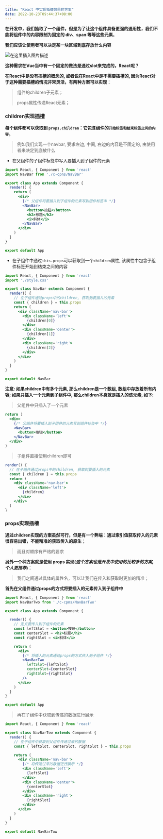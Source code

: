 ```yaml
---
title: "React 中实现插槽效果的方案"
date: 2022-10-23T09:44:37+08:00
---
```


**在开发中，我们抽取了一个组件，但是为了让这个组件具备更强的通用性，我们不能将组件中的内容限制为固定的 div、span 等等这些元素**。

**我们应该让使用者可以决定某一块区域到底存放什么内容**

![在这里插入图片描述](https://img-blog.csdnimg.cn/fe54caffdffb4498bbac31786a97f998.png#pic_center)

**这种需求在Vue当中有一个固定的做法是通过slot来完成的，React呢？**

**在React中是没有插槽的概念的, 或者说在React中是不需要插槽的, 因为React对于这种需要插槽的情况非常灵活，有两种方案可以实现**：

> 组件的children子元素；
> 
> props属性传递React元素；

### children实现[插槽](https://so.csdn.net/so/search?q=%E6%8F%92%E6%A7%BD&spm=1001.2101.3001.7020)

**每个组件都可以获取到 `props.children`：它包含组件的`开始标签和结束标签之间的内容`**。

> 例如我们实现一个navbar, 要求左边, 中间, 右边的内容是不固定的, 由使用者来决定到底放什么

- 在父组件的子组件标签中写入要插入到子组件的元素

```jsx
import React, { Component } from 'react'
import NavBar from './c-cpns/NavBar'

export class App extends Component {
  render() {
    return (
      <div>
        {/* 父组件将要插入到子组件的元素写到组件标签中 */}
        <NavBar>
          <button>按钮</button>
          <h2>标题</h2>
          <i>斜体</i>
        </NavBar>
      </div>
    )
  }
}

export default App
```

- 在子组件中通过`this.props`可以获取到一个`children`属性, 该属性中包含子组件标签开始到结束之间的内容

```jsx
import React, { Component } from 'react'
import './style.css'

export class NavBar extends Component {
  render() {
    // 在子组件通过props中的children, 获取到要插入的元素
    const { children } = this.props
    return (
      <div className='nav-bar'>
        <div className='left'>
          {children[0]}
        </div>
        <div className='center'>
          {children[1]}
        </div>
        <div className='right'>
          {children[2]}
        </div>
      </div>
    )
  }
}

export default NavBar
```

**注意: 如果children中有多个元素, 那么children是一个数组, 数组中存放着所有内容; 如果只插入一个元素到子组件中, 那么children本身就是插入的该元素, 如下**:

> 父组件中只插入了一个元素

```jsx
return (
  <div>
    {/* 父组件将要插入到子组件的元素写到组件标签中 */}
    <NavBar>
      <button>按钮</button>
    </NavBar>
  </div>
)
```

> 子组件直接使用children即可

```jsx
render() {
  // 在子组件通过props中的children, 获取到要插入的元素
  const { children } = this.props
  return (
    <div className='nav-bar'>
      <div className='left'>
        {children}
      </div>
    </div>
  )
}
```

### props实现插槽

**通过children实现的方案虽然可行，但是有一个弊端：通过索引值获取传入的元素很容易出错，不能精准的获取传入的原生**；

> 而且对顺序有严格的要求

**另外一个种方案就是使用 props 实现(_这个方案也是开发中使用的比较多的方案, 个人更推荐_)**：

> 我们之间通过具体的属性名，可以让我们在传入和获取时更加的精准；

**首先在父组件通过props的方式将要插入的元素传入到子组件中**

```jsx
import React, { Component } from 'react'
import NavBarTwo from './c-cpns/NavBarTwo'

export class App extends Component {

  render() {
    // 定义要传入到子组件的元素
    const leftSlot = <button>按钮</button>
    const centerSlot = <h2>标题</h2>
    const rightSlot = <i>斜体</i>

    return (
      <div>
        {/* 将插入的元素通过props的方式传入到子组件 */}
        <NavBarTwo
          leftSlot={leftSlot}
          centerSlot={centerSlot}
          rightSlot={rightSlot}
        />
      </div>
    )
  }
}

export default App
```

> 再在子组件中获取到传递的数据进行展示

```jsx
import React, { Component } from 'react'

export class NavBarTow extends Component {
  render() {
    // 在子组件中获取到父组件传递过来的数据
    const { leftSlot, centerSlot, rightSlot } = this.props

    return (
      <div className='nav-bar'>
        {/* 将传递过来的数据进行展示 */}
        <div className='left'>
          {leftSlot}
        </div>
        <div className='center'>
          {centerSlot}
        </div>
        <div className='right'>
          {rightSlot}
        </div>
      </div>
    )
  }
}

export default NavBarTow
```